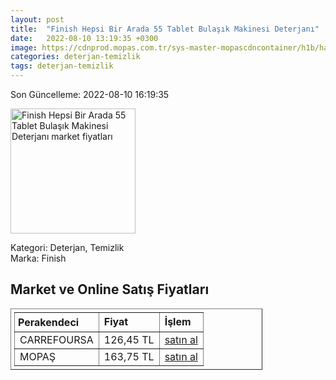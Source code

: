 ```yaml
---
layout: post
title:  "Finish Hepsi Bir Arada 55 Tablet Bulaşık Makinesi Deterjanı"
date:   2022-08-10 13:19:35 +0300
image: https://cdnprod.mopas.com.tr/sys-master-mopascdncontainer/h1b/ha8/8887022190622/449773_0_521Wx521H
categories: deterjan-temizlik
tags: deterjan-temizlik
---
```


Son Güncelleme: 2022-08-10 16:19:35

<img src="https://cdnprod.mopas.com.tr/sys-master-mopascdncontainer/h1b/ha8/8887022190622/449773_0_521Wx521H" width="200" alt="Finish Hepsi Bir Arada 55 Tablet Bulaşık Makinesi Deterjanı market fiyatları" />

Kategori: Deterjan, Temizlik
<br />
Marka: Finish

<h2>Market ve Online Satış Fiyatları</h2>

<table border="1" style="padding: 5px;width:80%;">
  <tr>
    <td style="padding: 5px;"><strong>Perakendeci</strong></td>
    <td><strong>Fiyat</strong></td>
    <td><strong>İşlem</strong></td>
  </tr>
  <tr>
              <td title="CarrefourSA">CARREFOURSA</td>
              <td>126,45 TL</td>
              <td><a title="CarrefourSA" target="_blank" href="https://www.carrefoursa.com/finish-hepsi-bir-arada-max-55-tablet-bulasik-makinesi-deterjani-p-30241767">satın al</a></td>
            </tr><tr>
              <td title="Mopaş">MOPAŞ</td>
              <td>163,75 TL</td>
              <td><a title="Mopaş" target="_blank" href="https://www.mopas.com.tr/finish-tablet-hba-55li/p/449773">satın al</a></td>
            </tr>
</table>
